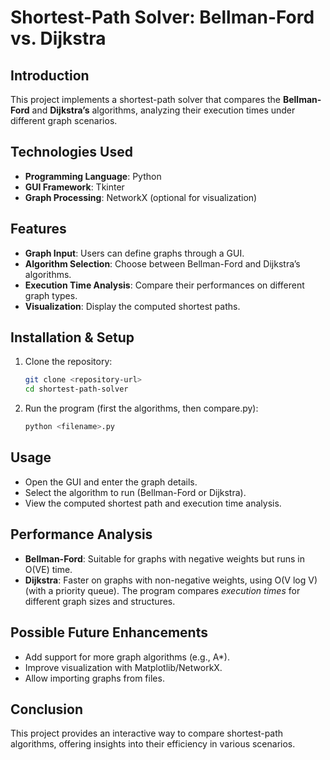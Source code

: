 # Shortest-Path Solver: Bellman-Ford vs. Dijkstra

## Introduction
This project implements a shortest-path solver that compares the **Bellman-Ford** and **Dijkstra’s** algorithms, analyzing their execution times under different graph scenarios.

## Technologies Used
- **Programming Language**: Python  
- **GUI Framework**: Tkinter  
- **Graph Processing**: NetworkX (optional for visualization)  

## Features
- **Graph Input**: Users can define graphs through a GUI.  
- **Algorithm Selection**: Choose between Bellman-Ford and Dijkstra’s algorithms.  
- **Execution Time Analysis**: Compare their performances on different graph types.  
- **Visualization**: Display the computed shortest paths.  

## Installation & Setup
1. Clone the repository:  
   ```sh
   git clone <repository-url>
   cd shortest-path-solver
   
2. Run the program (first the algorithms, then compare.py):
   ```sh
   python <filename>.py

##  Usage
- Open the GUI and enter the graph details.
- Select the algorithm to run (Bellman-Ford or Dijkstra).
- View the computed shortest path and execution time analysis.

## Performance Analysis
- **Bellman-Ford**: Suitable for graphs with negative weights but runs in O(VE) time.
- **Dijkstra**: Faster on graphs with non-negative weights, using O(V log V) (with a priority queue).
The program compares _execution times_ for different graph sizes and structures.

## Possible Future Enhancements
- Add support for more graph algorithms (e.g., A*).
- Improve visualization with Matplotlib/NetworkX.
- Allow importing graphs from files.

## Conclusion
This project provides an interactive way to compare shortest-path algorithms, offering insights into their efficiency in various scenarios.

